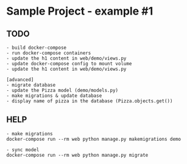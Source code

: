 # Sample Project - example #1

## TODO

    - build docker-compose
    - run docker-compose containers
    - update the h1 content in web/demo/views.py
    - update docker-compose config to mount volume
    - update the h1 content in web/demo/views.py

    [advanced]
    - migrate database
    - update the Pizza model (demo/models.py)
    - make migrations & update database
    - display name of pizza in the database (Pizza.objects.get())

## HELP

    - make migrations
    docker-compose run --rm web python manage.py makemigrations demo

    - sync model
    docker-compose run --rm web python manage.py migrate
